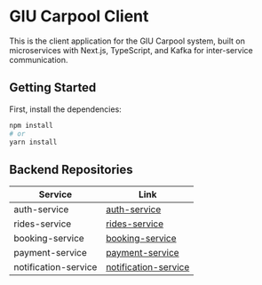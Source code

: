 # GIU Carpool Client

This is the client application for the GIU Carpool system, built on microservices with Next.js, TypeScript, and Kafka for inter-service communication.

## Getting Started

First, install the dependencies:

```bash
npm install
# or
yarn install
```

## Backend Repositories

| Service | Link |
|---------|------|
| auth-service | [auth-service](https://github.com/abdelrahman04/GIU-CarPooling_User) |
| rides-service | [rides-service](https://github.com/MohamedHossam2004/rides-service) |
| booking-service | [booking-service](https://github.com/Omarsherif-11/GIUCarPooling-Booking) |
| payment-service | [payment-service](https://github.com/yousefnegmeldin/payment_micro) |
| notification-service | [notification-service](https://github.com/janahagar/notification-service) |
